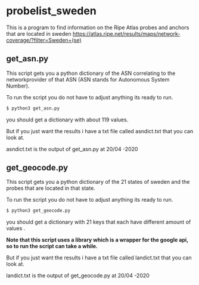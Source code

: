 # probelist_sweden
This is a program to find information on the Ripe Atlas probes and anchors that are located in sweden
https://atlas.ripe.net/results/maps/network-coverage/?filter=Sweden+(se)

## get_asn.py
This script gets you a python dictionary of the ASN correlating to the networkprovider of that ASN 
(ASN stands for Autonomous System Number).

To run the script you do not have to adjust anything its ready to run.

```bash
$ python3 get_asn.py
```
you should get a dictionary with about 119 values.

But if you just want the results i have a txt file called asndict.txt that you can look at.

asndict.txt is the output of get_asn.py at 20/04 -2020 

## get_geocode.py
This script gets you a python dictionary of the 21 states of sweden and the probes that are located in that state.

To run the script you do not have to adjust anything its ready to run.

```bash
$ python3 get_geocode.py
```
you should get a dictionary with 21 keys that each have different amount of values .

<b>Note that this script uses a library which is a wrapper for the google api, so to run the script can take a while.</b>

But if you just want the results i have a txt file called landict.txt that you can look at.

landict.txt is the output of get_geocode.py at 20/04 -2020 
